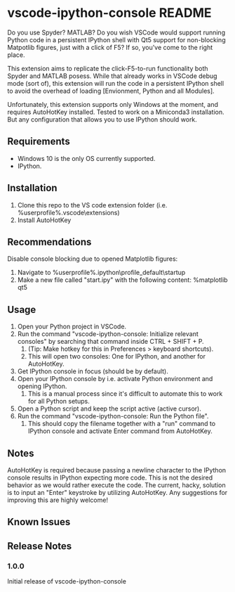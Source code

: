 # vscode-ipython-console README

Do you use Spyder? MATLAB? Do you wish VSCode would support running Python code in a persistent IPython shell with Qt5 support for non-blocking Matpotlib figures, just with a click of F5? If so, you've come to the right place.

This extension aims to replicate the click-F5-to-run functionality both Spyder and MATLAB posess. While that already works in VSCode debug mode (sort of), this extension will run the code in a persistent IPython shell to avoid the overhead of loading [Envionment, Python and all Modules]. 

Unfortunately, this extension supports only Windows at the moment, and requires AutoHotKey installed. Tested to work on a Miniconda3 installation. But any configuration that allows you to use IPython should work.

## Requirements

- Windows 10 is the only OS currently supported.
- IPython.

## Installation

1. Clone this repo to the VS code extension folder (i.e. %userprofile%\.vscode\extensions)
2. Install AutoHotKey

## Recommendations

Disable console blocking due to opened Matplotlib figures: 

1. Navigate to %userprofile%\.ipython\profile_default\startup
2. Make a new file called "start.ipy" with the following content: %matplotlib qt5

## Usage

1. Open your Python project in VSCode.
2. Run the command "vscode-ipython-console: Initialize relevant consoles" by searching that command inside CTRL + SHIFT + P.
   1. (Tip: Make hotkey for this in Preferences > keyboard shortcuts).
   2. This will open two consoles: One for IPython, and another for AutoHotKey.
3. Get IPython console in focus (should be by default).
4. Open your IPython console by i.e. activate Python environment and opening IPython.
   1. This is a manual process since it's difficult to automate this to work for all Python setups.
5. Open a Python script and keep the script active (active cursor).
6. Run the command "vscode-ipython-console: Run the Python file".
   1. This should copy the filename together with a "run" command to IPython console and activate Enter command from AutoHotKey.

## Notes

AutoHotKey is required because passing a newline character to the IPython console results in IPython expecting more code. This is not the desired behavior as we would rather execute the code. The current, hacky, solution is to input an "Enter" keystroke by utilizing AutoHotKey. Any suggestions for improving this are highly welcome!

## Known Issues

## Release Notes

### 1.0.0

Initial release of vscode-ipython-console
